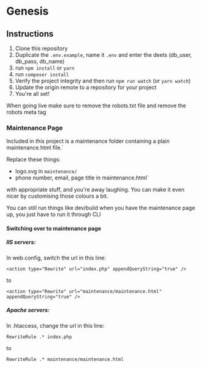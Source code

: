 # Genesis

## Instructions
1. Clone this repository
2. Duplicate the `.env.example`, name it `.env` and enter the deets (db_user, db_pass, db_name)
3. run `npm install` or `yarn`
4. run `composer install`
5. Verify the project integrity and then run `npm run watch` (or `yarn watch`)
6. Update the origin remote to a repository for your project
7. You're all set!

When going live make sure to remove the robots.txt file and remove the robots meta tag


### Maintenance Page
Included in this project is a maintenance folder containing a plain maintenance.html file.`
 
Replace these things:
- logo.svg in `maintenance/`
- phone number, email, page title in maintenance.html`

with appropriate stuff, and you're away laughing. You can make it even nicer by customising those colours a bit.

You can still run things like dev/build when you have the maintenance page up, you just have to run it through CLI

#### Switching over to maintenance page
##### IIS servers:

In web.config, switch the url in this line:

`<action type="Rewrite" url="index.php" appendQueryString="true" />`

to 

`<action type="Rewrite" url="maintenance/maintenance.html" appendQueryString="true" />`

##### Apache servers:

In .htaccess, change the url in this line:

`RewriteRule .* index.php`

to

`RewriteRule .* maintenance/maintenance.html`


